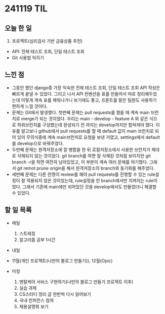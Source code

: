 # 241119 TIL

## 오늘 한 일
1. 프로젝트(심리검사 기반 금융상품 추천)
  - API: 전체 테스트 조회, 단일 테스트 조회
  - Git 사용법 익히기


## 느낀 점
  - 그동안 했던 django중 가장 익숙한 전체 테스트 조회, 단일 테스트 조회 API 작성은 빠르게 끝낼 수 있었다. 그리고 나서 API 컨벤션을 표를 만들어서 따로 정리해두었는데 이렇게 계속 표를 채워나가니 보기에도 좋고, 프론트를 맡은 팀원도 사용하기 편하게 느낄 것이다.
  - 문제는 Git에서 발생했다. 첫번째 문제는 pull requests를 했을 때 계속 main 브런치로 merge가 되는 것이었다. 우리는 main - develop - feature A 와 같은 식으로 하위브런치를 구성했는데 완성되기 전 까지는 develop까지만 합쳐져야 했다. 이유를 알고보니 github에서 pull requests를 할 때 default 값이 main 브런치로 되어 있어 무의식중에 계속 main브런치로 요청을 보낸 거였고, settings에서 default를 develop으로 바꿔주었다.
  - 두번째 문제는 원격저장소에 잘 병합을 한 뒤 로컬저장소에서 사용한 브런치가 제대로 삭제되지 않는 것이었다. git branch를 하면 잘 삭제된 것처럼 보이지만 git branch -r을 하면 여전히 남아있었고, 이 부분이 계속 여러 문제를 야기했다. 그래서 git remot prune origin을 해서 원격저장소의 branch와 동기화를 해주었다.
  - 세번째 문제는 다른 한명이 review를 해야 pull requests를 진행할 수 있는 rule설정이 잘 적용되지 않은 것이었는데, rule설정을 한 branch에서만 지켜지는 rule이었다. 그래서 기존에 main에만 되어있던 것을 develop에서도 만들었더니 해결할 수 있었다.

## 할 일 목록
  - 매일
    1. 스트레칭
    2. 알고리즘 공부 1시간

  - 내일
  
  - 11월(개인 프로젝트(나만의 블로그 만들기)), 12월(Opic)

  - 미정
    1. 멘탈케어 서비스 구현하기(나만의 블로그 만들기 프로젝트 이후)
    2. 실습 과제
    3. CS스터디 정리 글 한번씩 다시 읽어보기
    4. 국내 컨퍼런스 참여
    5. 채용설명회 보기